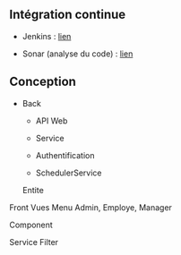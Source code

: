 

## Intégration continue

* Jenkins : [lien](http://d07-jenkins.cleverapps.io/job/Gestion%20Des%20Absences/)

* Sonar (analyse du code) : [lien](http://d07-sonar.cleverapps.io/dashboard?id=gestion-des-absences)


## Conception

* Back
  
    * API Web
  
    * Service
  
    * Authentification
  
    * SchedulerService

  Entite
  
Front
  Vues
  Menu Admin, Employe, Manager
 
  Component

  Service
  Filter
